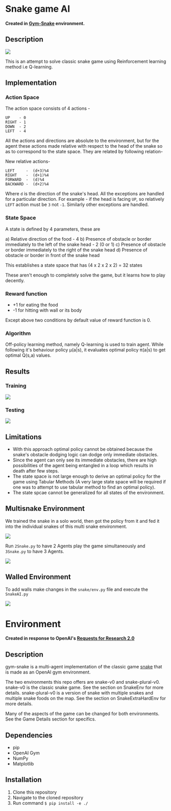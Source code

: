 # Snake game AI

#### Created in [Gym-Snake](https://github.com/grantsrb/Gym-Snake.git) environment.

## Description
![](https://i.imgur.com/DLDVj7C.gif)

This is an attempt to solve classic snake game using Reinforcement learning method i.e Q-learning.

## Implementation

### Action Space

The action space consists of 4 actions -

	UP    - 0
	RIGHT - 1
	DOWN  - 2
	LEFT  - 4
	
All the actions and directions are absolute to the environment, but for the agent these actions made relative with respect to the head of the snake so as to correspond to the state space. They are related by following relation-

New relative actions-
	
	LEFT     -  (d+3)%4
	RIGHT    -  (d+1)%4
	FORWARD  -  (d)%4
	BACKWARD -  (d+2)%4
    
Where `d` is the direction of the snake's head. All the exceptions are handled for a particular direction. For example - if the head is facing `UP`, so relatively `LEFT` action must be `3` not `-1`. Similarly other exceptions are handled.

### State Space

A state is defined by 4 parameters, these are

a) Relative direction of the food - 4
b) Presence of obstacle or border immediately to the left of the snake head - 2 (0 or 1)
c) Presence of obstacle or border immediately to the right of the snake head
d) Presence of obstacle or border in front of the snake head

This establishes a state space that has (4 x 2 x 2 x 2) = 32 states

These aren't enough to completely solve the game, but it learns how to play decently.

### Reward function

* +1 for eating the food
* -1 for hitting with wall or its body

Except above two conditions by default value of reward function is 0.

### Algorithm

Off-policy learning method, namely Q-learning is used to train agent. While following it's behaviour policy μ(a|s), it evaluates optimal policy π(a|s) to get optimal Q(s,a) values.

## Results

### Training

![](https://i.imgur.com/BUzFVQv.png)

### Testing

![](https://i.imgur.com/lqs13Rz.png)

## Limitations

* With this approach optimal policy cannot be obtained because the snake's obstacle dodging logic can dodge only immediate obstacles.
* Since the agent can only see its immediate obstacles, there are high possibilities of the agent being entangled in a loop which results in death after few steps.
* The state space is not large enough to derive an optimal policy for the game using Tabular Methods (A very large state space will be required if one was to attempt to use tabular method to find an optimal policy).
* The state spcae cannot be generalized for all states of the environment.

## Multisnake Environment

We trained the snake in a solo world, then got the policy from it and fed it into the  individual snakes of this multi snake environment.

![](https://i.imgur.com/qSTImYz.gif)

Run `2Snake.py` to have 2 Agents play the game simultaneously and `3Snake.py` to have 3 Agents.

![](https://i.imgur.com/41RV94Z.gif)

## Walled Environment

To add walls make changes in the `snake/env.py` file and execute the `SnakeAI.py`

![](https://i.imgur.com/DA7xWzZ.gif)

# Environment

#### Created in response to OpenAI's [Requests for Research 2.0](https://blog.openai.com/requests-for-research-2/)

## Description
gym-snake is a multi-agent implementation of the classic game [snake](https://www.youtube.com/watch?v=wDbTP0B94AM) that is made as an OpenAI gym environment.

The two environments this repo offers are snake-v0 and snake-plural-v0. snake-v0 is the classic snake game. See the section on SnakeEnv for more details. snake-plural-v0 is a version of snake with multiple snakes and multiple snake foods on the map. See the section on SnakeExtraHardEnv for more details. 

Many of the aspects of the game can be changed for both environments. See the Game Details section for specifics.

## Dependencies
- pip
- OpenAI Gym
- NumPy
- Matplotlib

## Installation
1. Clone this repository
2. Navigate to the cloned repository
3. Run command `$ pip install -e ./`
